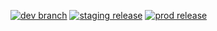 
[![dev branch](https://github.com/3cities/3cities/actions/workflows/0-build-dev.yml/badge.svg)](https://github.com/3cities/3cities/actions/workflows/0-build-dev.yml)
[![staging release](https://github.com/3cities/3cities/actions/workflows/1-deploy-main-to-staging.yml/badge.svg)](https://github.com/3cities/3cities/actions/workflows/1-deploy-main-to-staging.yml)
[![prod release](https://github.com/3cities/3cities/actions/workflows/2-deploy-staging-to-prod.yml/badge.svg)](https://github.com/3cities/3cities/actions/workflows/2-deploy-staging-to-prod.yml)
